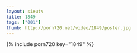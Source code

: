 ```yaml
--- 
layout: sieutv
title: 1849
tags: ["001"]
thumb: http://porn720.net/video/1849/poster.jpg
---
```

{% include porn720 key="1849" %} 
